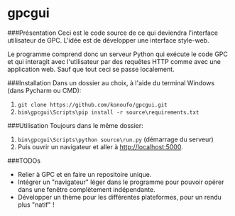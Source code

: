 # gpcgui
###Présentation
Ceci est le code source de ce qui deviendra l'interface utilisateur de GPC.
L'idée est de développer une interface style-web.

Le programme comprend donc un serveur Python qui exécute le code GPC et qui interagit avec l'utilisateur par des requêtes HTTP
comme avec une application web. Sauf que tout ceci se passe localement.

###Installation
Dans un dossier au choix, à l'aide du terminal Windows (dans Pycharm ou CMD):
1. `git clone https://github.com/konoufo/gpcgui.git`
2. `bin\gpcgui\Scripts\pip install -r source\requirements.txt`

###Utilisation
Toujours dans le même dossier:
1. `bin\gpcgui\Scripts\python source\run.py` (démarrage du serveur)
2. Puis ouvrir un navigateur et aller à [http://localhost:5000](http://localhost:5000).

###TODOs
- Relier à GPC et en faire un repositoire unique.
- Intégrer un "navigateur" léger dans le programme pour pouvoir opérer dans une fenêtre complètement indépendante.
- Développer un thème pour les différentes plateformes, pour un rendu plus "natif" !

